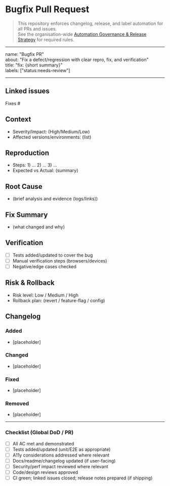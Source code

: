 # Bugfix Pull Request

> This repository enforces changelog, release, and label automation for all PRs and issues.  
> See the organisation-wide [Automation Governance & Release Strategy](https://github.com/lightspeedwp/.github/blob/main/AUTOMATION_GOVERNANCE.md) for required rules.

---

name: "Bugfix PR"  
about: "Fix a defect/regression with clear repro, fix, and verification"  
title: "fix: {short summary}"  
labels: ["status:needs-review"]  

---

## Linked issues

<!--
List any related issues by number (e.g. fixes #123, closes #456, relates to #789).
-->

Fixes #

## Context

- Severity/Impact: (High/Medium/Low)
- Affected versions/environments: (list)

## Reproduction

- Steps: 1) … 2) … 3) …
- Expected vs Actual: (summary)

## Root Cause

- (brief analysis and evidence (logs/links))

## Fix Summary

- (what changed and why)

## Verification

- [ ] Tests added/updated to cover the bug
- [ ] Manual verification steps (browsers/devices)
- [ ] Negative/edge cases checked

## Risk & Rollback

- Risk level: Low / Medium / High
- Rollback plan: (revert / feature-flag / config)

## Changelog

<!--
Required for release automation.
Format: Keep a Changelog.
Categories: Added, Changed, Fixed, Removed.
User-facing notes only. Internal-only PRs (rare) may use the skip-changelog label.
Example:
### Fixed
- Correct VAT rounding on order totals in EU regions. (Fixes #456, @alice)
-->

### Added

- [placeholder]

### Changed

- [placeholder]

### Fixed

- [placeholder]

### Removed

- [placeholder]

<!--
If no user-facing changelog entry is needed, apply the skip-changelog label to this PR.
-->

---

### Checklist (Global DoD / PR)

- [ ] All AC met and demonstrated
- [ ] Tests added/updated (unit/E2E as appropriate)
- [ ] A11y considerations addressed where relevant
- [ ] Docs/readme/changelog updated (if user-facing)
- [ ] Security/perf impact reviewed where relevant
- [ ] Code/design reviews approved
- [ ] CI green; linked issues closed; release notes prepared (if shipping)
